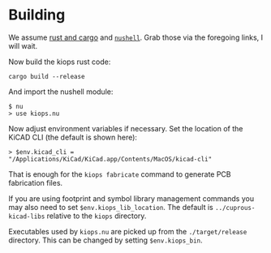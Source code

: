 # Building

We assume [rust and cargo](https://rustup.rs) and [`nushell`](https://www.nushell.sh/#get-nu). Grab those via the foregoing links, I will wait.

Now build the kiops rust code:

```
cargo build --release
```

And import the nushell module:

```
$ nu
> use kiops.nu
```

Now adjust environment variables if necessary. Set the location of the KiCAD CLI (the default is shown here):

```
> $env.kicad_cli = "/Applications/KiCad/KiCad.app/Contents/MacOS/kicad-cli" 
```

That is enough for the `kiops fabricate` command to generate PCB fabrication files.  

If you are using footprint and symbol library management commands you may also need to set `$env.kiops_lib_location`. The default is `../cuprous-kicad-libs` relative to the `kiops` directory.

Executables used by `kiops.nu` are picked up from the `./target/release` directory.  This can be changed by setting `$env.kiops_bin`.